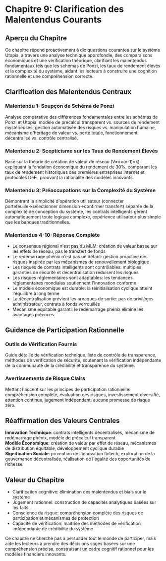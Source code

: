 # Chapitre 9: Clarification des Malentendus Courants

## Aperçu du Chapitre

Ce chapitre répond proactivement à dix questions courantes sur le système Utopia, à travers une analyse technique approfondie, des comparaisons économiques et une vérification théorique, clarifiant les malentendus fondamentaux tels que les schémas de Ponzi, les taux de rendement élevés et la complexité du système, aidant les lecteurs à construire une cognition rationnelle et une compréhension correcte.

## Clarification des Malentendus Centraux

### Malentendu 1: Soupçon de Schéma de Ponzi

Analyse comparative des différences fondamentales entre les schémas de Ponzi et Utopia: modèle de précalcul transparent vs. sources de rendement mystérieuses, gestion automatisée des risques vs. manipulation humaine, mécanisme d'héritage de valeur vs. perte totale, fonctionnement décentralisé vs. contrôle centralisé.

### Malentendu 2: Scepticisme sur les Taux de Rendement Élevés

Basé sur la théorie de création de valeur de réseau (V=n×(n-1)×k) expliquant la fondation économique du rendement de 30%, comparant les taux de rendement historiques des premières entreprises internet et protocoles DeFi, prouvant la rationalité des modèles innovants.

### Malentendu 3: Préoccupations sur la Complexité du Système

Démontrant la simplicité d'opération utilisateur (connecter portefeuille→sélectionner dimension→confirmer transfert) séparée de la complexité de conception du système, les contrats intelligents gèrent automatiquement toute logique complexe, expérience utilisateur plus simple que les banques traditionnelles.

### Malentendus 4-10: Réponse Complète

- Le consensus régional n'est pas du MLM: création de valeur basée sur les effets de réseau, pas le transfert de fonds
- Le redémarrage phénix n'est pas un défaut: gestion proactive des risques inspirée par les mécanismes de renouvellement biologique
- Les risques de contrats intelligents sont contrôlables: multiples garanties de sécurité et décentralisation réduisent les risques
- Les risques réglementaires sont adaptables: les tendances réglementaires mondiales soutiennent l'innovation conforme
- Le modèle économique est durable: la réinitialisation cyclique atteint l'équilibre à long terme
- La décentralisation prévient les arnaques de sortie: pas de privilèges administrateur, contrats à fonds verrouillés
- Mécanisme équitable garanti: le redémarrage phénix élimine les avantages précoces

## Guidance de Participation Rationnelle

### Outils de Vérification Fournis

Guide détaillé de vérification technique, liste de contrôle de transparence, méthodes de vérification de sécurité, soutenant la vérification indépendante de la communauté de la crédibilité et transparence du système.

### Avertissements de Risque Clairs

Mettant l'accent sur les principes de participation rationnelle: compréhension complète, évaluation des risques, investissement diversifié, attention continue, jugement indépendant, aucune promesse de risque zéro.

## Réaffirmation des Valeurs Centrales

**Innovation Technique**: contrats intelligents décentralisés, mécanisme de redémarrage phénix, modèle de précalcul transparent  
**Modèle Économique**: création de valeur par effet de réseau, mécanismes de distribution équitable, développement cyclique durable  
**Signification Sociale**: promotion de l'innovation fintech, exploration de la gouvernance décentralisée, réalisation de l'égalité des opportunités de richesse

## Valeur du Chapitre

- Clarification cognitive: élimination des malentendus et biais sur le système
- Jugement rationnel: construction de capacités analytiques basées sur les faits
- Conscience du risque: compréhension complète des risques de participation et mécanismes de protection
- Capacité de vérification: maîtrise des méthodes de vérification indépendante de crédibilité du système

Ce chapitre ne cherche pas à persuader tout le monde de participer, mais aide les lecteurs à prendre des décisions sages basées sur une compréhension précise, construisant un cadre cognitif rationnel pour les modèles financiers innovants.